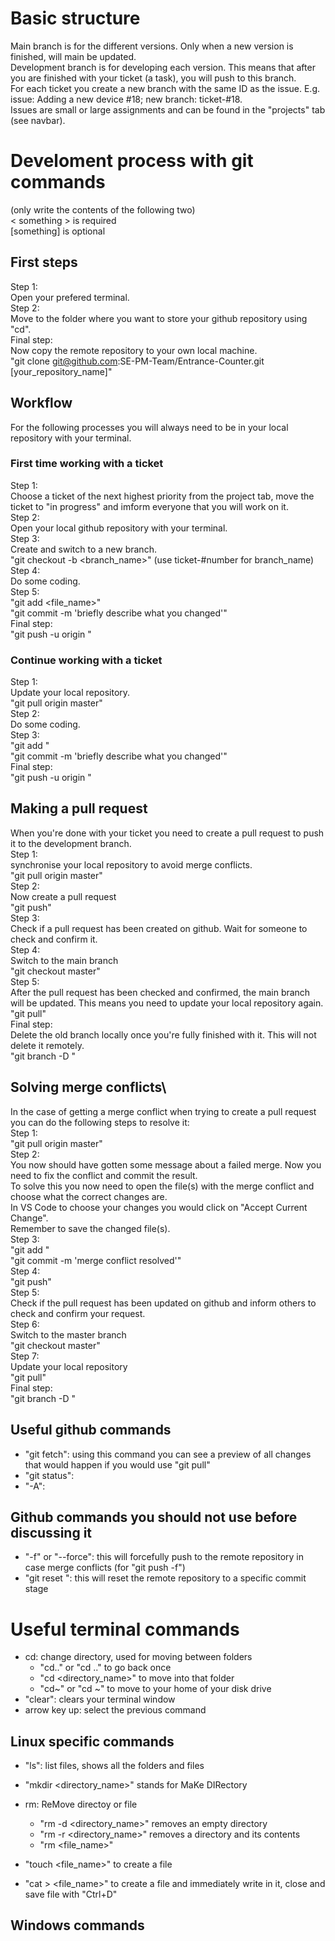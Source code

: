# Basic structure
Main branch is for the different versions. Only when a new version is finished, will main be updated.\
Development branch is for developing each version. This means that after you are finished with your ticket (a task), you will push to this branch.\
For each ticket you create a new branch with the same ID as the issue. E.g. issue: Adding a new device #18; new branch: ticket-#18.\
Issues are small or large assignments and can be found in the "projects" tab (see navbar). 


# Develoment process with git commands
(only write the contents of the following two)\
< something > is required\
[something] is optional

## First steps
Step 1:\
Open your prefered terminal.\
Step 2:\
Move to the folder where you want to store your github repository using "cd".\
Final step:\
Now copy the remote repository to your own local machine.\
"git clone git@github.com:SE-PM-Team/Entrance-Counter.git [your_repository_name]"

## Workflow
For the following processes you will always need to be in your local repository with your terminal.

### First time working with a ticket
Step 1:\
Choose a ticket of the next highest priority from the project tab, move the ticket to "in progress" and imform everyone that you will work on it.\
Step 2:\
Open your local github repository with your terminal.\
Step 3:\
Create and switch to a new branch.\
"git checkout -b <branch_name>" (use ticket-#number for branch_name)\
Step 4:\
Do some coding. \
Step 5:\
"git add <file_name>"\
"git commit -m 'briefly describe what you changed'"\
Final step:\
"git push -u origin <branch name>"

### Continue working with a ticket
Step 1:\
Update your local repository.\
"git pull origin master"\
Step 2:\
Do some coding.\
Step 3:\
"git add <file name>"\
"git commit -m 'briefly describe what you changed'"\
Final step:\
"git push -u origin <branch name>"


## Making a pull request
When you're done with your ticket you need to create a pull request to push it to the development branch.\
Step 1:\
synchronise your local repository to avoid merge conflicts.\
"git pull origin master"\
Step 2:\
Now create a pull request\
"git push"\
Step 3:\
Check if a pull request has been created on github. Wait for someone to check and confirm it.\
Step 4:\
Switch to the main branch\
"git checkout master"\
Step 5:\
After the pull request has been checked and confirmed, the main branch will be updated. This means you need to update your local repository again.\
"git pull"\
Final step:\
Delete the old branch locally once you're fully finished with it. This will not delete it remotely.\
"git branch -D <branch name>"


## Solving merge conflicts\
In the case of getting a merge conflict when trying to create a pull request you can do the following steps to resolve it:\
Step 1:\
"git pull origin master"\
Step 2:\
You now should have gotten some message about a failed merge. Now you need to fix the conflict and commit the result.\
To solve this you now need to open the file(s) with the merge conflict and choose what the correct changes are.\
In VS Code to choose your changes you would click on "Accept Current Change".\
Remember to save the changed file(s).\
Step 3:\
"git add <file name>"\
"git commit -m 'merge conflict resolved'"\
Step 4:\
"git push"\
Step 5:\
Check if the pull request has been updated on github and inform others to check and confirm your request.\
Step 6:\
Switch to the master branch\
"git checkout master"\
Step 7:\
Update your local repository\
"git pull"\
Final step:\
"git branch -D <branch name>"

## Useful github commands
- "git fetch": using this command you can see a preview of all changes that would happen if you would use "git pull"
- "git status":
- "-A":

## Github commands you should not use before discussing it
- "-f" or "--force": this will forcefully push to the remote repository in case merge conflicts (for "git push -f")
- "git reset <some ID>": this will reset the remote repository to a specific commit stage

# Useful terminal commands
- cd: change directory, used for moving between folders
  - "cd.." or "cd .." to go back once
  - "cd <directory_name>" to move into that folder
  - "cd~" or "cd ~" to move to your home of your disk drive
- "clear": clears your terminal window
- arrow key up: select the previous command

## Linux specific commands
- "ls": list files, shows all the folders and files

- "mkdir <directory_name>" stands for MaKe DIRectory
- rm: ReMove directoy or file
  - "rm -d <directory_name>" removes an empty directory
  - "rm -r <directory_name>" removes a directory and its contents
  - "rm <file_name>"
- "touch <file_name>" to create a file
- "cat > <file_name>" to create a file and immediately write in it, close and save file with "Ctrl+D"


## Windows commands
  
